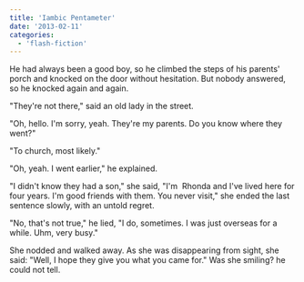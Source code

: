 ```yaml
---
title: 'Iambic Pentameter'
date: '2013-02-11'
categories:
  - 'flash-fiction'
---
```


He had always been a good boy, so he climbed the steps of his parents' porch and
knocked on the door without hesitation. But nobody answered, so he knocked again
and again.

"They're not there," said an old lady in the street.

"Oh, hello. I'm sorry, yeah. They're my parents. Do you know where they went?"

"To church, most likely."

"Oh, yeah. I went earlier," he explained.

"I didn't know they had a son," she said, "I'm  Rhonda and I've lived here for
four years. I'm good friends with them. You never visit," she ended the last
sentence slowly, with an untold regret.

"No, that's not true," he lied, "I do, sometimes. I was just overseas for a
while. Uhm, very busy."

She nodded and walked away. As she was disappearing from sight, she said: "Well,
I hope they give you what you came for." Was she smiling? he could not tell.
